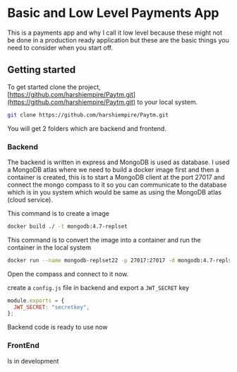 # Basic and Low Level Payments App

This is a payments app and why I call it low level because these might not be done in a production ready application but these are the basic things you need to consider when you start off.

## Getting started

To get started clone the project, [https://github.com/harshiempire/Paytm.git](https://github.com/harshiempire/Paytm.git) to your local system.

```bash
git clone https://github.com/harshiempire/Paytm.git
```
You will get 2 folders which are backend and frontend.

### Backend
 
The backend is written in express and MongoDB is used as database. I used a MongoDB atlas where we need to build a docker image first and then a container is created, this is to start a MongoDB client at the port 27017 and connect the mongo compass to it so you can communicate to the database which is in you system which would be same as using the MongoDB atlas (cloud service). 

This command is to create a image

```bash
docker build ./ -t mongodb:4.7-replset
 ```

This command is to convert the image into a container and run the container in the local system

```bash
docker run --name mongodb-replset22 -p 27017:27017 -d mongodb:4.7-replset
 ```

Open the compass and connect to it now.

create a ``` config.js ``` file in backend and export a ```JWT_SECRET``` key

```javascript
module.exports = {
  JWT_SECRET: "secretkey",
};
```
Backend code is ready to use now 

### FrontEnd
Is in development 
